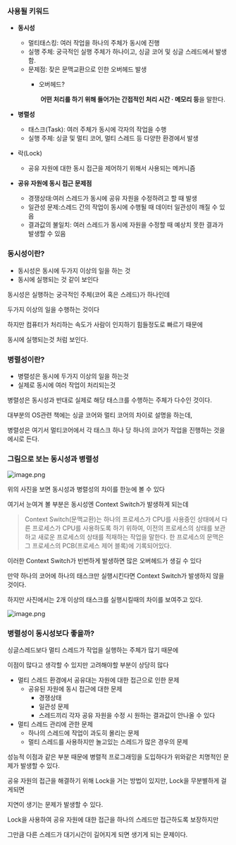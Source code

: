 
### 사용될 키워드

- **동시성**
    - 멀티태스킹: 여러 작업을 하나의 주체가 동시에 진행
    - 실행 주체: 궁극적인 실행 주체가 하나이고, 싱글 코어 및 싱글 스레드에서 발생함.
    - 문제점: 잦은 문맥교환으로 인한 오버헤드 발생
        - 오버헤드?
            
             **어떤 처리를 하기 위해 들어가는 간접적인 처리 시간 · 메모리 등**을 말한다.
            
- **병렬성**
    - 태스크(Task): 여러 주체가 동시에 각자의 작업을 수행
    - 실행 주체: 싱글 및 멀티 코어, 멀티 스레드 등 다양한 환경에서 발생
- 락(Lock)
    - 공유 자원에 대한 동시 접근을 제어하기 위해서 사용되는 메커니즘
- **공유 자원에 동시 접근 문제점**
    - 경쟁상태:여러 스레드가 동시에 공유 자원을 수정하려고 할 때 발생
    - 일관성 문제:스레드 간의 작업이 동시에 수행될 때 데이터 일관성이 깨질 수 있음
    - 결과값의 불일치: 여러 스레드가 동시에 자원을 수정할 때 예상치 못한 결과가 발생할 수 있음

### 동시성이란?

- 동시성은 동시에 두가지 이상의 일을 하는 것
- 동시에 실행되는 것 같이 보인다

동시성은 실행하는 궁극적인 주체(코어 혹은 스레드)가 하나인데

두가지 이상의 일을 수행하는 것이다

하지만 컴퓨터가 처리하는 속도가 사람이 인지하기 힘들정도로 빠르기 때문에

동시에 실행되는것 처럼 보인다.

### 병렬성이란?

- 병렬성은 동시에 두가지 이상의 일을 하는것
- 실제로 동시에 여러 작업이 처리되는것

병렬성은 동시성과 반대로 실제로 해당 태스크를 수행하는 주체가 다수인 것이다.

대부분의 OS관련 책에는 싱글 코어와 멀티 코어의 차이로 설명을 하는데,

병렬성은 여기서 멀티코어에서 각 태스크 하나 당 하나의 코어가 작업을 진행하는 것을 에시로 든다.

### 그림으로 보는 동시성과 병렬성

![image.png](image%208.png)

위의 사진을 보면 동시성과 병렬성의 차이를 한눈에 볼 수 있다

여기서 눈여겨 볼 부분은 동시성엔 Context Switch가 발생하게 되는데

> Context Switch(문맥교환)는 하나의 프로세스가 CPU를 사용중인 상태에서 
다른 프로세스가 CPU를 사용하도록 하기 위하여, 이전의 프로세스의 상태를 보관하고
새로운 프로세스의 상태를 적재하는 작업을 말한다.
한 프로세스의 문맥은 그 프로세스의 PCB(프로세스 제어 블록)에 기록되어있다.
> 

이러한 Context Switch가 빈번하게 발생하면 많은 오버헤드가 생길 수 있다

만약 하나의 코어에 하나의 태스크만 실행시킨다면 Context Switch가 발생하지 않을 것이다.

하지만 사진에서는 2개 이상의 태스크를 실행시킬때의 차이를 보여주고 있다.

![image.png](image%209.png)

### 병렬성이 동시성보다 좋을까?

싱글스레드보다 멀티 스레드가 작업을 실행하는 주체가 많기 때문에

이점이 많다고 생각할 수 있지만 고려해야할 부분이 상당히 많다

- 멀티 스레드 환경에서 공유대는 자원에 대한 접근으로 인한 문제
    - 공유된 자원에 동시 접근에 대한 문제
        - 경쟁상태
        - 일관성 문제
        - 스레드끼리 각자 공유 자원을 수정 시 원하는 결과값이 안나올 수 있다
- 멀티 스레드 관리에 관한 문제
    - 하나의 스레드에 작업이 과도히 몰리는 문제
    - 멀티 스레드를 사용하지만 놀고있는 스레드가 많은 경우의 문제

성능적 이점과 같은 부분 때문에 병렬적 프로그래밍을  도입하다가 위와같은 치명적인 문제가 발생할 수 있다.

공유 자원의 접근을 해결하기 위해 Lock을 거는 방법이 있지만, Lock을 무분별하게 걸게되면 

지연이 생기는 문제가 발생할 수 있다.

Lock을 사용하여 공유 자원에 대한 접근을 하나의 스레드만 접근하도록 보장하지만

그만큼 다른 스레드가 대기시간이 길어지게 되면 생기게 되는 문제이다.